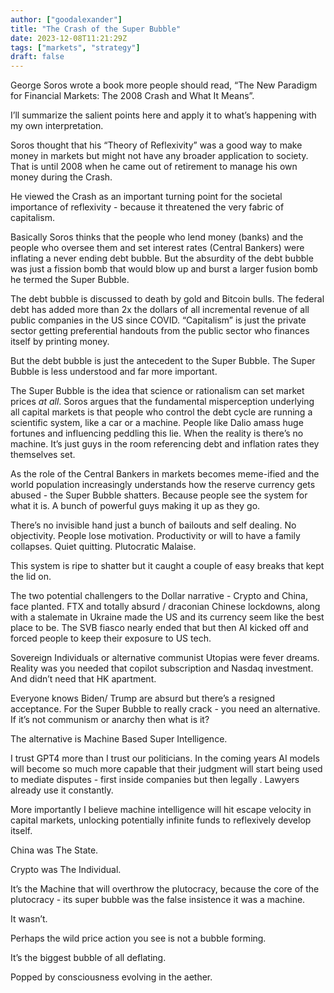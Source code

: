 ```yaml
---
author: ["goodalexander"]
title: "The Crash of the Super Bubble"
date: 2023-12-08T11:21:29Z
tags: ["markets", "strategy"]
draft: false
---
```


George Soros wrote a book more people should read, “The New Paradigm for Financial Markets: The 2008 Crash and What It Means”. 

I’ll summarize the salient points here and apply it to what’s happening with my own interpretation.

Soros thought that his “Theory of Reflexivity” was a good way to make money in markets but might not have any broader application to society. That is until 2008 when he came out of retirement to manage his own money during the Crash. 

He viewed the Crash as an important turning point for the societal importance of reflexivity - because it threatened the very fabric of capitalism. 

Basically Soros thinks that the people who lend money (banks) and the people who oversee them and set interest rates (Central Bankers) were inflating a never ending debt bubble. But the absurdity of the debt bubble was just a fission bomb that would blow up and burst a larger fusion bomb he termed the Super Bubble.

The debt bubble is discussed to death by gold and Bitcoin bulls. The federal debt has added more than 2x the dollars of all incremental revenue of all public companies in the US since COVID. “Capitalism” is just the private sector getting preferential handouts from the public sector who finances itself by printing money. 

But the debt bubble is just the antecedent to the Super Bubble. The Super Bubble is less understood and far more important.

The Super Bubble is the idea that science or rationalism can set market prices *at all*. Soros argues that the fundamental misperception underlying all capital markets is that people who control the debt cycle are running a scientific system, like a car or a machine. People like Dalio amass huge fortunes and influencing peddling this lie. When the reality is there’s no machine. It’s just guys in the room referencing debt and inflation rates they themselves set. 

As the role of the Central Bankers in markets becomes meme-ified and the world population increasingly understands how the reserve currency gets abused - the Super Bubble shatters. Because people see the system for what it is. A bunch of powerful guys making it up as they go.

There’s no invisible hand just a bunch of bailouts and self dealing. No objectivity. People lose motivation. Productivity or will to have a family collapses. Quiet quitting. Plutocratic Malaise.

This system is ripe to shatter but it caught a couple of easy breaks that kept the lid on. 

The two potential challengers to the Dollar narrative - Crypto and China, face planted. FTX and totally absurd / draconian Chinese lockdowns, along with a stalemate in Ukraine made the US  and its currency seem like the best place to be. The SVB fiasco nearly ended that but then AI kicked off and forced people to keep their exposure to US tech. 

Sovereign Individuals or alternative communist Utopias were fever dreams. Reality was you needed that copilot subscription and Nasdaq investment. And didn’t need that HK apartment. 

Everyone knows Biden/ Trump are absurd but there’s a resigned acceptance. For the Super Bubble to really crack - you need an alternative. If it’s not communism or anarchy then what is it?

The alternative is Machine Based Super Intelligence. 

I trust GPT4 more than I trust our politicians. In the coming years AI models will become so much more capable that their judgment will start being used to mediate disputes - first inside companies but then legally . Lawyers already use it constantly. 

More importantly I believe machine intelligence will hit escape velocity in capital markets, unlocking potentially infinite funds to reflexively develop itself. 

China was The State. 

Crypto was The Individual. 

It’s the Machine that will overthrow the plutocracy, because the core of the plutocracy - its super bubble was the false insistence it was a machine. 

It wasn’t. 

Perhaps the wild price action you see is not a bubble forming. 

It’s the biggest bubble of all deflating. 

Popped by consciousness evolving in the aether.
